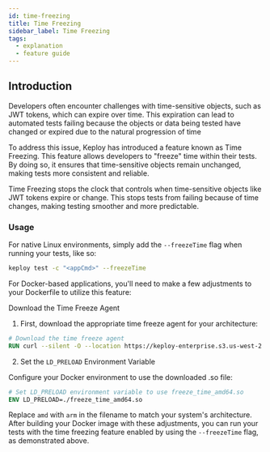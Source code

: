 ```yaml
---
id: time-freezing
title: Time Freezing
sidebar_label: Time Freezing
tags:
  - explanation
  - feature guide
---
```


## Introduction

Developers often encounter challenges with time-sensitive objects, such as JWT tokens, which can expire over time. This expiration can lead to automated tests failing because the objects or data being tested have changed or expired due to the natural progression of time

To address this issue, Keploy has introduced a feature known as Time Freezing. This feature allows developers to "freeze" time within their tests. By doing so, it ensures that time-sensitive objects remain unchanged, making tests more consistent and reliable.

Time Freezing stops the clock that controls when time-sensitive objects like JWT tokens expire or change. This stops tests from failing because of time changes, making testing smoother and more predictable.

### Usage

For native Linux environments, simply add the `--freezeTime` flag when running your tests, like so:

```bash
keploy test -c "<appCmd>" --freezeTime
```

For Docker-based applications, you'll need to make a few adjustments to your Dockerfile to utilize this feature:

Download the Time Freeze Agent

1. First, download the appropriate time freeze agent for your architecture:

```Dockerfile
# Download the time freeze agent
RUN curl --silent -O --location https://keploy-enterprise.s3.us-west-2.amazonaws.com/releases/latest/assets/freeze_time_amd64.so
```
2. Set the `LD_PRELOAD` Environment Variable

Configure your Docker environment to use the downloaded .so file:

```Dockerfile
# Set LD_PRELOAD environment variable to use freeze_time_amd64.so
ENV LD_PRELOAD=./freeze_time_amd64.so
```

Replace `amd` with `arm` in the filename to match your system's architecture. After building your Docker image with these adjustments, you can run your tests with the time freezing feature enabled by using the `--freezeTime` flag, as demonstrated above.
